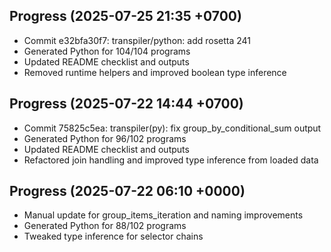## Progress (2025-07-25 21:35 +0700)
- Commit e32bfa30f7: transpiler/python: add rosetta 241
- Generated Python for 104/104 programs
- Updated README checklist and outputs
- Removed runtime helpers and improved boolean type inference

## Progress (2025-07-22 14:44 +0700)
- Commit 75825c5ea: transpiler(py): fix group_by_conditional_sum output
- Generated Python for 96/102 programs
- Updated README checklist and outputs
- Refactored join handling and improved type inference from loaded data
## Progress (2025-07-22 06:10 +0000)
- Manual update for group_items_iteration and naming improvements
- Generated Python for 88/102 programs
- Tweaked type inference for selector chains

